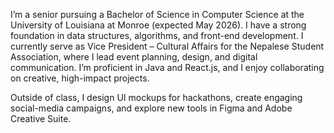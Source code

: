 I’m a senior pursuing a Bachelor of Science in Computer Science at the University of Louisiana at Monroe (expected May 2026). I have a strong foundation in data structures, algorithms, and front-end development. I currently serve as Vice President – Cultural Affairs for the Nepalese Student Association, where I lead event planning, design, and digital communication. I’m proficient in Java and React.js, and I enjoy collaborating on creative, high-impact projects.

Outside of class, I design UI mockups for hackathons, create engaging social-media campaigns, and explore new tools in Figma and Adobe Creative Suite.
